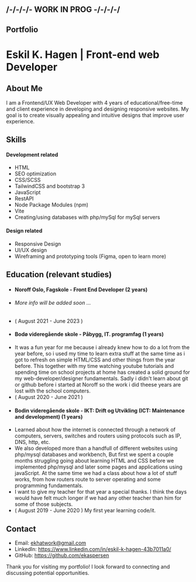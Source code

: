 ## /-/-/-/- WORK IN PROG -/-/-/-/

## Portfolio

# Eskil K. Hagen | Front-end web Developer

## About Me

I am a Frontend/UX Web Developer with 4 years of educational/free-time and client experience in developing and designing responsive websites. My goal is to create visually appealing and intuitive designs that improve user experience.

## Skills

#### Development related

-   HTML
-   SEO optimization
-   CSS/SCSS
-   TailwindCSS and bootstrap 3
-   JavaScript
-   RestAPI
-   Node Package Modules (npm)
-   Vite
-   Creating/using databases with php/mySql for mySql servers

#### Design related

-   Responsive Design
-   UI/UX design
-   Wireframing and prototyping tools (Figma, open to learn more)

## Education (relevant studies)

-   #### Noroff Oslo, Fagskole - Front End Developer (2 years)
-   ###### More info will be added soon ...
-   ( August 2021 - June 2023 )
-   #### Bodø videregående skole - Påbygg, IT. programfag (1 years)
-   It was a fun year for me because i already knew how to do a lot from the year before, so i used my time to learn extra stuff at the same time as i got to refresh on simple HTML/CSS and other things from the year before. This together with my time watching youtube tutorials and spending time on school projects at home has created a solid ground for my web-developer/designer fundamentals. Sadly i didn't learn about git or github before i started at Noroff so the work i did theese years are lost with the school computers.
-   ( August 2020 - June 2021 )
-   #### Bodin videregående skole - IKT: Drift og Utvikling (ICT: Maintenance and development) (1 years)
-   Learned about how the internet is connected through a network of computers, servers, switches and routers using protocols such as IP, DNS, http, etc.
-   We also developed more than a handfull of different websites using php/mysql databases and workbench, But first we spent a couple months struggling going about learning HTML and CSS before we implemented php/mysql and later some pages and applications using javaScript. At the same time we had a class about how a lot of stuff works, from how routers route to server operating and some programming fundamentals.
-   I want to give my teacher for that year a special thanks. I think the days would have felt much longer if we had any other teacher than him for some of those subjects.
-   ( August 2019 - June 2020 ) My first year learning code/it.

## Contact

-   Email: ekhatwork@gmail.com
-   LinkedIn: https://www.linkedin.com/in/eskil-k-hagen-43b7011a0/
-   GitHub: https://github.com/ekaspersen

Thank you for visiting my portfolio! I look forward to connecting and discussing potential opportunities.
